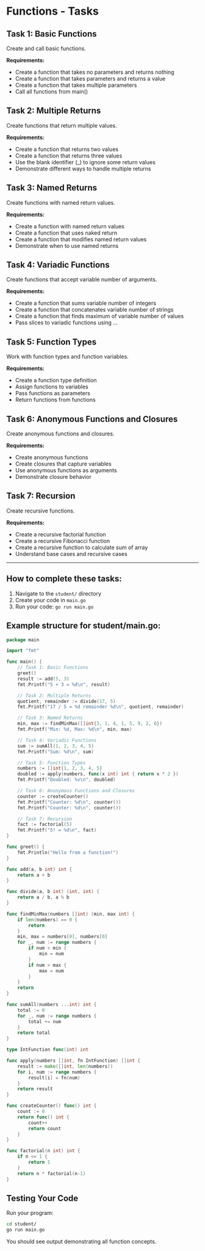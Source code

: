 # Functions - Tasks

## Task 1: Basic Functions
Create and call basic functions.

**Requirements:**
- Create a function that takes no parameters and returns nothing
- Create a function that takes parameters and returns a value
- Create a function that takes multiple parameters
- Call all functions from main()

## Task 2: Multiple Returns
Create functions that return multiple values.

**Requirements:**
- Create a function that returns two values
- Create a function that returns three values
- Use the blank identifier (_) to ignore some return values
- Demonstrate different ways to handle multiple returns

## Task 3: Named Returns
Create functions with named return values.

**Requirements:**
- Create a function with named return values
- Create a function that uses naked return
- Create a function that modifies named return values
- Demonstrate when to use named returns

## Task 4: Variadic Functions
Create functions that accept variable number of arguments.

**Requirements:**
- Create a function that sums variable number of integers
- Create a function that concatenates variable number of strings
- Create a function that finds maximum of variable number of values
- Pass slices to variadic functions using ...

## Task 5: Function Types
Work with function types and function variables.

**Requirements:**
- Create a function type definition
- Assign functions to variables
- Pass functions as parameters
- Return functions from functions

## Task 6: Anonymous Functions and Closures
Create anonymous functions and closures.

**Requirements:**
- Create anonymous functions
- Create closures that capture variables
- Use anonymous functions as arguments
- Demonstrate closure behavior

## Task 7: Recursion
Create recursive functions.

**Requirements:**
- Create a recursive factorial function
- Create a recursive Fibonacci function
- Create a recursive function to calculate sum of array
- Understand base cases and recursive cases

---

## How to complete these tasks:

1. Navigate to the `student/` directory
2. Create your code in `main.go`
3. Run your code: `go run main.go`

## Example structure for student/main.go:
```go
package main

import "fmt"

func main() {
    // Task 1: Basic Functions
    greet()
    result := add(5, 3)
    fmt.Printf("5 + 3 = %d\n", result)

    // Task 2: Multiple Returns
    quotient, remainder := divide(17, 5)
    fmt.Printf("17 / 5 = %d remainder %d\n", quotient, remainder)

    // Task 3: Named Returns
    min, max := findMinMax([]int{3, 1, 4, 1, 5, 9, 2, 6})
    fmt.Printf("Min: %d, Max: %d\n", min, max)

    // Task 4: Variadic Functions
    sum := sumAll(1, 2, 3, 4, 5)
    fmt.Printf("Sum: %d\n", sum)

    // Task 5: Function Types
    numbers := []int{1, 2, 3, 4, 5}
    doubled := apply(numbers, func(x int) int { return x * 2 })
    fmt.Printf("Doubled: %v\n", doubled)

    // Task 6: Anonymous Functions and Closures
    counter := createCounter()
    fmt.Printf("Counter: %d\n", counter())
    fmt.Printf("Counter: %d\n", counter())

    // Task 7: Recursion
    fact := factorial(5)
    fmt.Printf("5! = %d\n", fact)
}

func greet() {
    fmt.Println("Hello from a function!")
}

func add(a, b int) int {
    return a + b
}

func divide(a, b int) (int, int) {
    return a / b, a % b
}

func findMinMax(numbers []int) (min, max int) {
    if len(numbers) == 0 {
        return
    }
    min, max = numbers[0], numbers[0]
    for _, num := range numbers {
        if num < min {
            min = num
        }
        if num > max {
            max = num
        }
    }
    return
}

func sumAll(numbers ...int) int {
    total := 0
    for _, num := range numbers {
        total += num
    }
    return total
}

type IntFunction func(int) int

func apply(numbers []int, fn IntFunction) []int {
    result := make([]int, len(numbers))
    for i, num := range numbers {
        result[i] = fn(num)
    }
    return result
}

func createCounter() func() int {
    count := 0
    return func() int {
        count++
        return count
    }
}

func factorial(n int) int {
    if n <= 1 {
        return 1
    }
    return n * factorial(n-1)
}
```

## Testing Your Code

Run your program:
```bash
cd student/
go run main.go
```

You should see output demonstrating all function concepts.